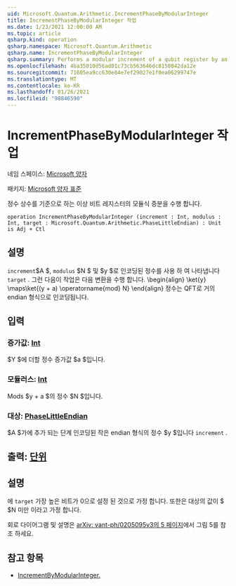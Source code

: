 ```yaml
---
uid: Microsoft.Quantum.Arithmetic.IncrementPhaseByModularInteger
title: IncrementPhaseByModularInteger 작업
ms.date: 1/23/2021 12:00:00 AM
ms.topic: article
qsharp.kind: operation
qsharp.namespace: Microsoft.Quantum.Arithmetic
qsharp.name: IncrementPhaseByModularInteger
qsharp.summary: Performs a modular increment of a qubit register by an integer constant.
ms.openlocfilehash: 4ba35010d56ad01c73cb563646dc8150842da12e
ms.sourcegitcommit: 71605ea9cc630e84e7ef29027e1f0ea06299747e
ms.translationtype: MT
ms.contentlocale: ko-KR
ms.lasthandoff: 01/26/2021
ms.locfileid: "98846590"
---
```

# <a name="incrementphasebymodularinteger-operation"></a>IncrementPhaseByModularInteger 작업

네임 스페이스: [Microsoft 양자](xref:Microsoft.Quantum.Arithmetic)

패키지: [Microsoft 양자 표준](https://nuget.org/packages/Microsoft.Quantum.Standard)


정수 상수를 기준으로 하는 이상 비트 레지스터의 모듈식 증분을 수행 합니다.

```qsharp
operation IncrementPhaseByModularInteger (increment : Int, modulus : Int, target : Microsoft.Quantum.Arithmetic.PhaseLittleEndian) : Unit is Adj + Ctl
```


## <a name="description"></a>설명

`increment`$A $, `modulus` $N $ 및 $y $로 인코딩된 정수를 사용 하 여 나타냅니다 `target` .
그런 다음이 작업은 다음 변환을 수행 합니다. \begin{align} \ket{y} \maps\ket{(y + a) \operatorname{mod} N} \end{align} 정수는 QFT로 거의 endian 형식으로 인코딩됩니다.

## <a name="input"></a>입력

### <a name="increment--int"></a>증가값: [Int](xref:microsoft.quantum.lang-ref.int)

$Y $에 더할 정수 증가값 $a $입니다.


### <a name="modulus--int"></a>모듈러스: [Int](xref:microsoft.quantum.lang-ref.int)

Mods $y + a $의 정수 $N $입니다.


### <a name="target--phaselittleendian"></a>대상: [PhaseLittleEndian](xref:Microsoft.Quantum.Arithmetic.PhaseLittleEndian)

$A $가에 추가 되는 단계 인코딩된 작은 endian 형식의 정수 $y $입니다 `increment` .



## <a name="output--unit"></a>출력: [단위](xref:microsoft.quantum.lang-ref.unit)



## <a name="remarks"></a>설명

에 `target` 가장 높은 비트가 0으로 설정 된 것으로 가정 합니다.
또한은 대상의 값이 $ $N 미만 이라고 가정 합니다.

회로 다이어그램 및 설명은 [arXiv: vant-ph/0205095v3의 5 페이지](https://arxiv.org/pdf/quant-ph/0205095v3.pdf#page=5)에서 그림 5를 참조 하세요.

## <a name="see-also"></a>참고 항목

- [IncrementByModularInteger.](xref:Microsoft.Quantum.Arithmetic.IncrementByModularInteger)